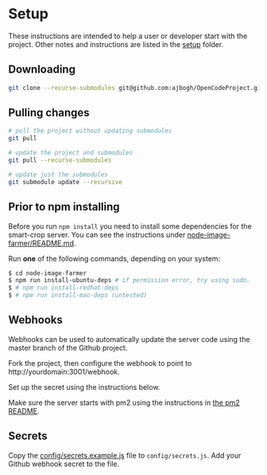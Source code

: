 # Setup

These instructions are intended to help a user or developer start with the project. Other notes and instructions are listed in the [setup](setup) folder.

## Downloading

```bash
git clone --recurse-submodules git@github.com:ajbogh/OpenCodeProject.git
```

## Pulling changes

```bash
# pull the project without updating submodules
git pull

# update the project and submodules
git pull --recurse-submodules

# update just the submodules
git submodule update --recursive
```

## Prior to npm installing

Before you run `npm install` you need to install some dependencies for the smart-crop server. You can see the instructions under [node-image-farmer/README.md](node-image-farmer/README.md).

Run **one** of the following commands, depending on your system:

```bash
$ cd node-image-farmer
$ npm run install-ubuntu-deps # if permission error, try using sudo.
$ # npm run install-redhat-deps
$ # npm run install-mac-deps (untested)
```

## Webhooks

Webhooks can be used to automatically update the server code using the master branch of the Github project.

Fork the project, then configure the webhook to point to http://yourdomain:3001/webhook.

Set up the secret using the instructions below.

Make sure the server starts with pm2 using the instructions in [the pm2 README](setup/pm2/README.md).

## Secrets

Copy the [config/secrets.example.js](config/secrets.example.js) file to `config/secrets.js`. Add your Github webhook secret to the file.



